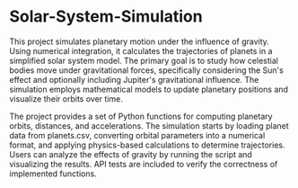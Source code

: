 # Solar-System-Simulation

This project simulates planetary motion under the influence of gravity. Using numerical integration, it calculates the trajectories of planets in a simplified solar system model. The primary goal is to study how celestial bodies move under gravitational forces, specifically considering the Sun's effect and optionally including Jupiter's gravitational influence. The simulation employs mathematical models to update planetary positions and visualize their orbits over time.

The project provides a set of Python functions for computing planetary orbits, distances, and accelerations. The simulation starts by loading planet data from planets.csv, converting orbital parameters into a numerical format, and applying physics-based calculations to determine trajectories. Users can analyze the effects of gravity by running the script and visualizing the results. API tests are included to verify the correctness of implemented functions.
